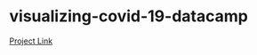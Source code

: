 # visualizing-covid-19-datacamp

[Project Link](https://github.com/sharma-vasundhara/visualizing-covid-19-datacamp/blob/main/visualizing-covid-19.md)
